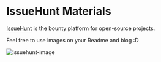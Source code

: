 # IssueHunt Materials

[IssueHunt](https://issuehunt.io/) is the bounty platform for open-source projects.

Feel free to use images on your Readme and blog :D

![issuehunt-image](https://cdn-images-1.medium.com/max/800/1*oQszREMYl47gbIiMMjKGAA.png)
